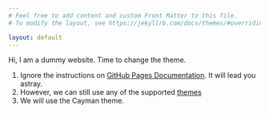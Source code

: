```yaml
---
# Feel free to add content and custom Front Matter to this file.
# To modify the layout, see https://jekyllrb.com/docs/themes/#overriding-theme-defaults

layout: default
---
```


Hi, I am a dummy website. Time to change the theme.

1. Ignore the instructions on [GitHub Pages Documentation](https://docs.github.com/en/pages/setting-up-a-github-pages-site-with-jekyll/adding-a-theme-to-your-github-pages-site-using-jekyll). It will lead you astray.
2. However, we can still use any of the supported [themes](https://pages.github.com/themes/)
3. We will use the Cayman theme.